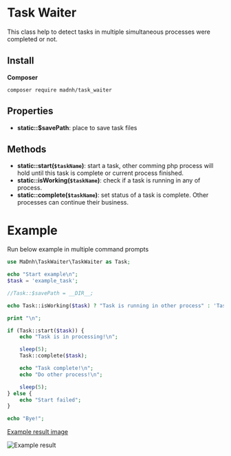 # Task Waiter

This class help to detect tasks in multiple simultaneous processes were completed or not.

## Install

**Composer**

```
composer require madnh/task_waiter
```

## Properties

- **static::$savePath**: place to save task files

## Methods

- **static::start(`$taskName`)**: start a task, other comming php process will hold until this task is complete or current process finished.
- **static::isWorking(`$taskName`)**: check if a task is running in any of process.
- **static::complete(`$taskName`)**: set status of a task is complete. Other processes can continue their business.

# Example

Run below example in multiple command prompts

```php
use MaDnh\TaskWaiter\TaskWaiter as Task;

echo "Start example\n";
$task = 'example_task';

//Task::$savePath = __DIR__;

echo Task::isWorking($task) ? "Task is running in other process" : 'Task is free';

print "\n";

if (Task::start($task)) {
    echo "Task is in processing!\n";

    sleep(5);
    Task::complete($task);

    echo "Task complete!\n";
    echo "Do other process!\n";

    sleep(5);
} else {
    echo "Start failed";
}

echo "Bye!";
```

[Example result image](http://i.imgur.com/xPN5QbO.gifv)

![Example result](http://i.imgur.com/xPN5QbO.gif)